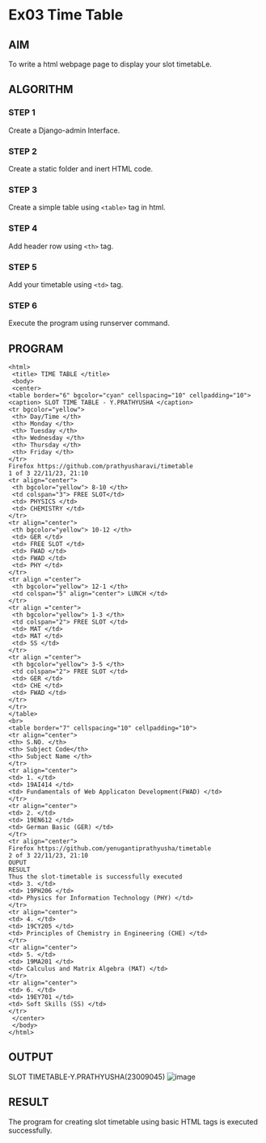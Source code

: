 # Ex03 Time Table

## AIM
To write a html webpage page to display your slot timetabLe.

## ALGORITHM
### STEP 1
Create a Django-admin Interface.

### STEP 2
Create a static folder and inert HTML code.

### STEP 3
Create a simple table using ```<table>``` tag in html.

### STEP 4
Add header row using ```<th>``` tag.

### STEP 5
Add your timetable using ```<td>``` tag.

### STEP 6
Execute the program using runserver command.

## PROGRAM
```
<html>
 <title> TIME TABLE </title>
 <body>
 <center>
<table border="6" bgcolor="cyan" cellspacing="10" cellpadding="10">
<caption> SLOT TIME TABLE - Y.PRATHYUSHA </caption>
<tr bgcolor="yellow">
 <th> Day/Time </th>
 <th> Monday </th>
 <th> Tuesday </th>
 <th> Wednesday </th>
 <th> Thursday </th>
 <th> Friday </th>
</tr>
Firefox https://github.com/prathyusharavi/timetable
1 of 3 22/11/23, 21:10
<tr align="center">
 <th bgcolor="yellow"> 8-10 </th>
 <td colspan="3"> FREE SLOT</td>
 <td> PHYSICS </td>
 <td> CHEMISTRY </td>
</tr>
<tr align="center">
 <th bgcolor="yellow"> 10-12 </th>
 <td> GER </td>
 <td> FREE SLOT </td>
 <td> FWAD </td>
 <td> FWAD </td>
 <td> PHY </td>
</tr>
<tr align ="center">
 <th bgcolor="yellow"> 12-1 </th>
 <td colspan="5" align="center"> LUNCH </td>
</tr>
<tr align ="center">
 <th bgcolor="yellow"> 1-3 </th>
 <td colspan="2"> FREE SLOT </td>
 <td> MAT </td>
 <td> MAT </td>
 <td> SS </td>
</tr>
<tr align ="center">
 <th bgcolor="yellow"> 3-5 </th>
 <td colspan="2"> FREE SLOT </td>
 <td> GER </td>
 <td> CHE </td>
 <td> FWAD </td>
</tr>
</tr>
</table>
<br>
<table border="7" cellspacing="10" cellpadding="10">
<tr align="center">
<th> S.NO. </th>
<th> Subject Code</th>
<th> Subject Name </th>
</tr>
<tr align="center">
<td> 1. </td>
<td> 19AI414 </td>
<td> Fundamentals of Web Applicaton Development(FWAD) </td>
</tr>
<tr align="center">
<td> 2. </td>
<td> 19EN612 </td>
<td> German Basic (GER) </td>
</tr>
<tr align="center">
Firefox https://github.com/yenugantiprathyusha/timetable
2 of 3 22/11/23, 21:10
OUPUT
RESULT
Thus the slot-timetable is successfully executed
<td> 3. </td>
<td> 19PH206 </td>
<td> Physics for Information Technology (PHY) </td>
</tr>
<tr align="center">
<td> 4. </td>
<td> 19CY205 </td>
<td> Principles of Chemistry in Engineering (CHE) </td>
</tr>
<tr align="center">
<td> 5. </td>
<td> 19MA201 </td>
<td> Calculus and Matrix Algebra (MAT) </td>
</tr>
<tr align="center">
<td> 6. </td>
<td> 19EY701 </td>
<td> Soft Skills (SS) </td>
</tr>
 </center>
 </body>
</html>
```
## OUTPUT
SLOT TIMETABLE-Y.PRATHYUSHA(23009045)
![image](https://github.com/prathyusharavi/slot/assets/147474424/6647de72-ae24-4259-b161-5d0074495707)




## RESULT
The program for creating slot timetable using basic HTML tags is executed successfully.
